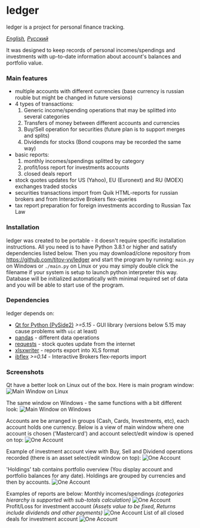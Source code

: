 # ledger
ledger is a project for personal finance tracking.

*[English](README.md), [Русский](README.ru.md)*

It was designed to keep records of personal incomes/spendings and investments with up-to-date information about account's balances and portfolio value.

### Main features
- multiple accounts with different currencies (base currency is russian rouble but might be changed in future versions)
- 4 types of transactions: 
    1. Generic income/spending operations that may be splitted into several categories
    2. Transfers of money between different accounts and currencies
    3. Buy/Sell operation for securities (future plan is to support merges and splits)
    4. Dividends for stocks (Bond coupons may be recorded the same way)
- basic reports:
    1. monthly incomes/spendings splitted by category
    2. profit/loss report for investments accounts
    3. closed deals report 
- stock quotes updates for US (Yahoo), EU (Euronext) and RU (MOEX) exchanges traded stocks
- securities transactions import from Quik HTML-reports for russian brokers and from Interactive Brokers flex-queries
- tax report preparation for foreign investments according to Russian Tax Law

### Installation
ledger was created to be portable - it doesn't require specific installation instructions. All you need is to have Python 3.8.1 or higher and satisfy dependencies listed below.
Then you may download/clone repository from https://github.com/titov-vv/ledger and start the program by running: `main.py` on Windows or `./main.py` on Linux or you may simply double click the filename if your system is setup to launch python interpreter this way.
Database will be initialized automatically with minimal required set of data and you will be able to start use of the program.

### Dependencies
ledger depends on:
* [Qt for Python (PySide2)](https://wiki.qt.io/Qt_for_Python) *>=5.15* - GUI library (versions below 5.15 may cause problems with `uic` at least)
* [pandas](https://pandas.pydata.org/) - different data operations
* [requests](https://requests.readthedocs.io/) - stock quotes update from the internet
* [xlsxwriter](https://xlsxwriter.readthedocs.io/) - reports export into XLS format
* [ibflex](https://github.com/csingley/ibflex) *>=0.14* - Interactive Brokers flex-reports import 

### Screenshots
Qt have a better look on Linux out of the box. Here is main program window:
![Main Window on Linux](https://github.com/titov-vv/ledger/blob/master/screenshots/main_linux.png?raw=true)

The same window on Windows - the same functions with a bit different look:
![Main Window on Windows](https://github.com/titov-vv/ledger/blob/master/screenshots/main_windows.png?raw=true)

Accounts are be arranged in groups (Cash, Cards, Investments, etc), each account holds one currency.
Below is a view of main window where one account is chosen ('Mastercard') and account select/edit window is opened on top:
![One Account](https://github.com/titov-vv/ledger/blob/master/screenshots/one_account_view.png?raw=true)

Example of investment account view with Buy, Sell and Dividend operations recorded (there is an asset select/edit window on top):
![One Account](https://github.com/titov-vv/ledger/blob/master/screenshots/stocks_and_investment_account.png?raw=true)

'Holdings' tab contains portfolio overview (You display account and portfolio balances for any date).
Holdings are grouped by currencies and then by accounts.
![One Account](https://github.com/titov-vv/ledger/blob/master/screenshots/investment_portfolio_holdings.png?raw=true)

Examples of reports are below:
Monthly incomes/spendings *(categories hierarchy is supported with sub-totals calculation)*
 ![One Account](https://github.com/titov-vv/ledger/blob/master/screenshots/report_income_spending.png?raw=true)
Profit/Loss for investment account *(Assets value to be fixed, Returns include dividends and other payments)*
 ![One Account](https://github.com/titov-vv/ledger/blob/master/screenshots/report_profit_loss.png?raw=true)
List of all closed deals for investment account
 ![One Account](https://github.com/titov-vv/ledger/blob/master/screenshots/report_deals.png?raw=true)